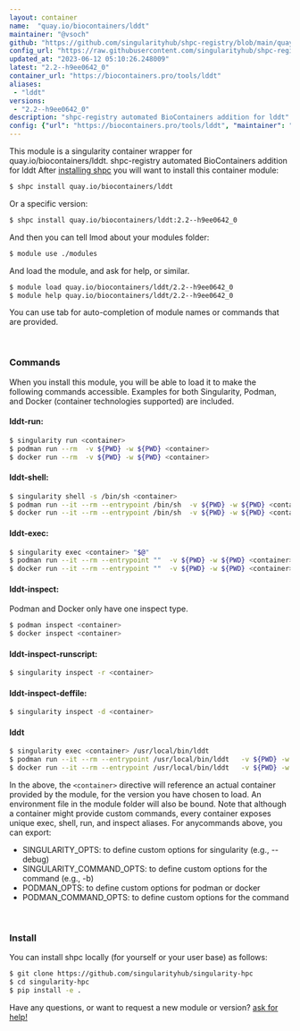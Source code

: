 ```yaml
---
layout: container
name:  "quay.io/biocontainers/lddt"
maintainer: "@vsoch"
github: "https://github.com/singularityhub/shpc-registry/blob/main/quay.io/biocontainers/lddt/container.yaml"
config_url: "https://raw.githubusercontent.com/singularityhub/shpc-registry/main/quay.io/biocontainers/lddt/container.yaml"
updated_at: "2023-06-12 05:10:26.248009"
latest: "2.2--h9ee0642_0"
container_url: "https://biocontainers.pro/tools/lddt"
aliases:
 - "lddt"
versions:
 - "2.2--h9ee0642_0"
description: "shpc-registry automated BioContainers addition for lddt"
config: {"url": "https://biocontainers.pro/tools/lddt", "maintainer": "@vsoch", "description": "shpc-registry automated BioContainers addition for lddt", "latest": {"2.2--h9ee0642_0": "sha256:8f15a5d8edac35149aeddf173805abc0dcb81748bda9e675cafb6884471b28ca"}, "tags": {"2.2--h9ee0642_0": "sha256:8f15a5d8edac35149aeddf173805abc0dcb81748bda9e675cafb6884471b28ca"}, "docker": "quay.io/biocontainers/lddt", "aliases": {"lddt": "/usr/local/bin/lddt"}}
---
```


This module is a singularity container wrapper for quay.io/biocontainers/lddt.
shpc-registry automated BioContainers addition for lddt
After [installing shpc](#install) you will want to install this container module:


```bash
$ shpc install quay.io/biocontainers/lddt
```

Or a specific version:

```bash
$ shpc install quay.io/biocontainers/lddt:2.2--h9ee0642_0
```

And then you can tell lmod about your modules folder:

```bash
$ module use ./modules
```

And load the module, and ask for help, or similar.

```bash
$ module load quay.io/biocontainers/lddt/2.2--h9ee0642_0
$ module help quay.io/biocontainers/lddt/2.2--h9ee0642_0
```

You can use tab for auto-completion of module names or commands that are provided.

<br>

### Commands

When you install this module, you will be able to load it to make the following commands accessible.
Examples for both Singularity, Podman, and Docker (container technologies supported) are included.

#### lddt-run:

```bash
$ singularity run <container>
$ podman run --rm  -v ${PWD} -w ${PWD} <container>
$ docker run --rm  -v ${PWD} -w ${PWD} <container>
```

#### lddt-shell:

```bash
$ singularity shell -s /bin/sh <container>
$ podman run --it --rm --entrypoint /bin/sh  -v ${PWD} -w ${PWD} <container>
$ docker run --it --rm --entrypoint /bin/sh  -v ${PWD} -w ${PWD} <container>
```

#### lddt-exec:

```bash
$ singularity exec <container> "$@"
$ podman run --it --rm --entrypoint ""  -v ${PWD} -w ${PWD} <container> "$@"
$ docker run --it --rm --entrypoint ""  -v ${PWD} -w ${PWD} <container> "$@"
```

#### lddt-inspect:

Podman and Docker only have one inspect type.

```bash
$ podman inspect <container>
$ docker inspect <container>
```

#### lddt-inspect-runscript:

```bash
$ singularity inspect -r <container>
```

#### lddt-inspect-deffile:

```bash
$ singularity inspect -d <container>
```


#### lddt

```bash
$ singularity exec <container> /usr/local/bin/lddt
$ podman run --it --rm --entrypoint /usr/local/bin/lddt   -v ${PWD} -w ${PWD} <container> -c " $@"
$ docker run --it --rm --entrypoint /usr/local/bin/lddt   -v ${PWD} -w ${PWD} <container> -c " $@"
```



In the above, the `<container>` directive will reference an actual container provided
by the module, for the version you have chosen to load. An environment file in the
module folder will also be bound. Note that although a container
might provide custom commands, every container exposes unique exec, shell, run, and
inspect aliases. For anycommands above, you can export:

 - SINGULARITY_OPTS: to define custom options for singularity (e.g., --debug)
 - SINGULARITY_COMMAND_OPTS: to define custom options for the command (e.g., -b)
 - PODMAN_OPTS: to define custom options for podman or docker
 - PODMAN_COMMAND_OPTS: to define custom options for the command

<br>

### Install

You can install shpc locally (for yourself or your user base) as follows:

```bash
$ git clone https://github.com/singularityhub/singularity-hpc
$ cd singularity-hpc
$ pip install -e .
```

Have any questions, or want to request a new module or version? [ask for help!](https://github.com/singularityhub/singularity-hpc/issues)
